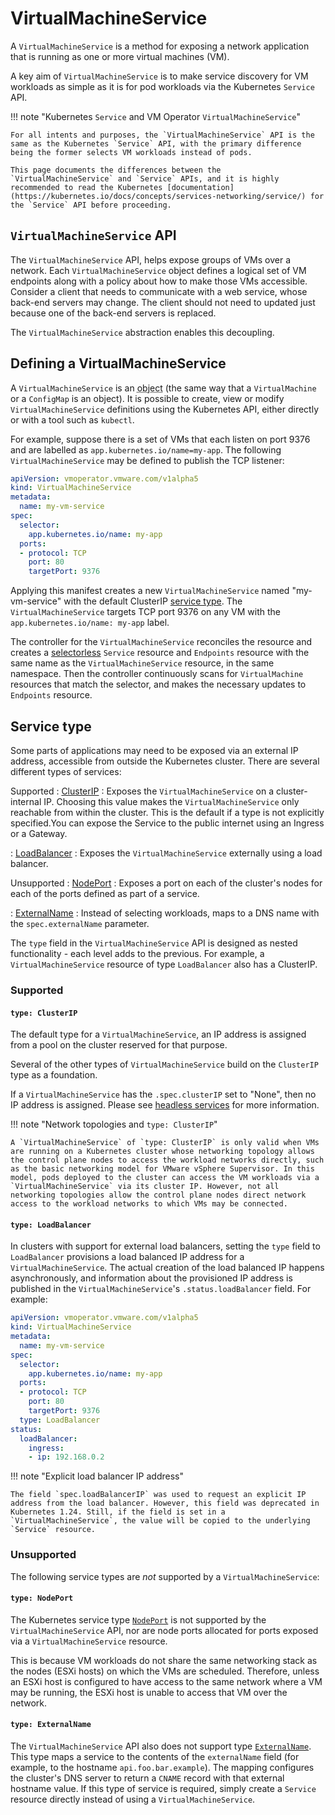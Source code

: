 # VirtualMachineService

A `VirtualMachineService` is a method for exposing a network application that is running as one or more virtual machines (VM).

A key aim of `VirtualMachineService` is to make service discovery for VM workloads as simple as it is for pod workloads via the Kubernetes `Service` API.

!!! note "Kubernetes `Service` and VM Operator `VirtualMachineService`"

    For all intents and purposes, the `VirtualMachineService` API is the same as the Kubernetes `Service` API, with the primary difference being the former selects VM workloads instead of pods.

    This page documents the differences between the `VirtualMachineService` and `Service` APIs, and it is highly recommended to read the Kubernetes [documentation](https://kubernetes.io/docs/concepts/services-networking/service/) for the `Service` API before proceeding.


## `VirtualMachineService` API

The `VirtualMachineService` API, helps expose groups of VMs over a network. Each `VirtualMachineService` object defines a logical set of VM endpoints along with a policy about how to make those VMs accessible. Consider a client that needs to communicate with a web service, whose back-end servers may change. The client should not need to updated just because one of the back-end servers is replaced.

The `VirtualMachineService` abstraction enables this decoupling.


## Defining a VirtualMachineService

A `VirtualMachineService` is an <abbr title="An entity in the Kubernetes system, representing part of the state of the cluster.">object</abbr> (the same way that a `VirtualMachine` or a `ConfigMap` is an object). It is possible to create, view or modify `VirtualMachineService` definitions using the Kubernetes API, either directly or with a tool such as `kubectl`.

For example, suppose there is a set of VMs that each listen on port 9376 and are labelled as `app.kubernetes.io/name=my-app`. The following `VirtualMachineService` may be defined to publish the TCP listener:

```yaml
apiVersion: vmoperator.vmware.com/v1alpha5
kind: VirtualMachineService
metadata:
  name: my-vm-service
spec:
  selector:
    app.kubernetes.io/name: my-app
  ports:
  - protocol: TCP
    port: 80
    targetPort: 9376
```

Applying this manifest creates a new `VirtualMachineService` named "my-vm-service" with the default ClusterIP [service type](#service-type). The `VirtualMachineService` targets TCP port 9376 on any VM with the `app.kubernetes.io/name: my-app` label.

The controller for the `VirtualMachineService` reconciles the resource and creates a [selectorless](https://kubernetes.io/docs/concepts/services-networking/service/#services-without-selectors) `Service` resource and `Endpoints` resource with the same name as the `VirtualMachineService` resource, in the same namespace. Then the controller continuously scans for `VirtualMachine` resources that match the selector, and makes the necessary updates to `Endpoints` resource. 


## Service type

Some parts of applications may need to be exposed via an external IP address, accessible from outside the Kubernetes cluster. There are several different types of services:

Supported
: [ClusterIP](#type-clusterip)
  : Exposes the `VirtualMachineService` on a cluster-internal IP. Choosing this value makes the `VirtualMachineService` only reachable from within the cluster. This is the default if a type is not explicitly specified.You can expose the Service to the public internet using an Ingress or a Gateway.

: [LoadBalancer](#type-loadbalancer)
  : Exposes the `VirtualMachineService` externally using a load balancer.

Unsupported
: [NodePort](#type-nodeport)
  : Exposes a port on each of the cluster's nodes for each of the ports defined as part of a service.

: [ExternalName](#type-externalname)
  : Instead of selecting workloads, maps to a DNS name with the `spec.externalName` parameter.

The `type` field in the `VirtualMachineService` API is designed as nested functionality - each level adds to the previous. For example, a `VirtualMachineService` resource of type `LoadBalancer` also has a ClusterIP.

### Supported

#### `type: ClusterIP`

The default type for a `VirtualMachineService`, an IP address is assigned from a pool on the cluster reserved for that purpose.

Several of the other types of `VirtualMachineService` build on the `ClusterIP` type as a foundation.

If a `VirtualMachineService` has the `.spec.clusterIP` set to "None", then no IP address is assigned. Please see [headless services](https://kubernetes.io/docs/concepts/services-networking/service/#headless-services) for more information.

!!! note "Network topologies and `type: ClusterIP`"

    A `VirtualMachineService` of `type: ClusterIP` is only valid when VMs are running on a Kubernetes cluster whose networking topology allows the control plane nodes to access the workload networks directly, such as the basic networking model for VMware vSphere Supervisor. In this model, pods deployed to the cluster can access the VM workloads via a `VirtualMachineService` via its cluster IP. However, not all networking topologies allow the control plane nodes direct network access to the workload networks to which VMs may be connected.


#### `type: LoadBalancer`

In clusters with support for external load balancers, setting the `type` field to `LoadBalancer` provisions a load balanced IP address for a `VirtualMachineService`. The actual creation of the load balanced IP happens asynchronously, and information about the provisioned IP address is published in the `VirtualMachineService`'s `.status.loadBalancer` field. For example:

```yaml
apiVersion: vmoperator.vmware.com/v1alpha5
kind: VirtualMachineService
metadata:
  name: my-vm-service
spec:
  selector:
    app.kubernetes.io/name: my-app
  ports:
  - protocol: TCP
    port: 80
    targetPort: 9376
  type: LoadBalancer
status:
  loadBalancer:
    ingress:
    - ip: 192.168.0.2
```

!!! note "Explicit load balancer IP address"

    The field `spec.loadBalancerIP` was used to request an explicit IP address from the load balancer. However, this field was deprecated in Kubernetes 1.24. Still, if the field is set in a `VirtualMachineService`, the value will be copied to the underlying `Service` resource.


### Unsupported

The following service types are *not* supported by a `VirtualMachineService`:

#### `type: NodePort`

The Kubernetes service type [`NodePort`](https://kubernetes.io/docs/concepts/services-networking/service/#type-nodeport) is not supported by the `VirtualMachineService` API, nor are node ports allocated for ports exposed via a `VirtualMachineService` resource.

This is because VM workloads do not share the same networking stack as the nodes (ESXi hosts) on which the VMs are scheduled. Therefore, unless an ESXi host is configured to have access to the same network where a VM may be running, the ESXi host is unable to access that VM over the network.


#### `type: ExternalName`

The `VirtualMachineService` API also does not support type [`ExternalName`](https://kubernetes.io/docs/concepts/services-networking/service/#externalname). This type maps a service to the contents of the `externalName` field (for example, to the hostname `api.foo.bar.example`). The mapping configures the cluster's DNS server to return a `CNAME` record with that external hostname value. If this type of service is required, simply create a `Service` resource directly instead of using a `VirtualMachineService`.
